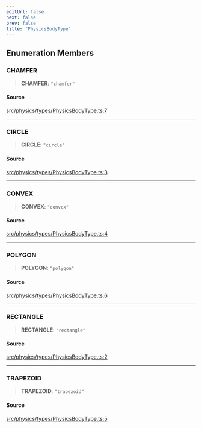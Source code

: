 ```yaml
---
editUrl: false
next: false
prev: false
title: "PhysicsBodyType"
---
```


## Enumeration Members

### CHAMFER

> **CHAMFER**: `"chamfer"`

#### Source

[src/physics/types/PhysicsBodyType.ts:7](https://github.com/relishinc/dill-pixel/blob/c79d8e8552aaa0f13a29535c819ae67d025b4669/src/physics/types/PhysicsBodyType.ts#L7)

***

### CIRCLE

> **CIRCLE**: `"circle"`

#### Source

[src/physics/types/PhysicsBodyType.ts:3](https://github.com/relishinc/dill-pixel/blob/c79d8e8552aaa0f13a29535c819ae67d025b4669/src/physics/types/PhysicsBodyType.ts#L3)

***

### CONVEX

> **CONVEX**: `"convex"`

#### Source

[src/physics/types/PhysicsBodyType.ts:4](https://github.com/relishinc/dill-pixel/blob/c79d8e8552aaa0f13a29535c819ae67d025b4669/src/physics/types/PhysicsBodyType.ts#L4)

***

### POLYGON

> **POLYGON**: `"polygon"`

#### Source

[src/physics/types/PhysicsBodyType.ts:6](https://github.com/relishinc/dill-pixel/blob/c79d8e8552aaa0f13a29535c819ae67d025b4669/src/physics/types/PhysicsBodyType.ts#L6)

***

### RECTANGLE

> **RECTANGLE**: `"rectangle"`

#### Source

[src/physics/types/PhysicsBodyType.ts:2](https://github.com/relishinc/dill-pixel/blob/c79d8e8552aaa0f13a29535c819ae67d025b4669/src/physics/types/PhysicsBodyType.ts#L2)

***

### TRAPEZOID

> **TRAPEZOID**: `"trapezoid"`

#### Source

[src/physics/types/PhysicsBodyType.ts:5](https://github.com/relishinc/dill-pixel/blob/c79d8e8552aaa0f13a29535c819ae67d025b4669/src/physics/types/PhysicsBodyType.ts#L5)
